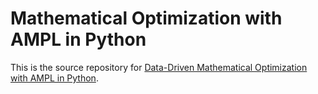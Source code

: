 # Mathematical Optimization with AMPL in Python

This is the source repository for [Data-Driven Mathematical Optimization with AMPL in Python](https://mo-book-with-ampl.readthedocs.io/).

